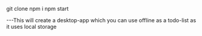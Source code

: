git clone
npm i 
npm start

---This will create a desktop-app which you can use offline as a todo-list as it uses local storage
